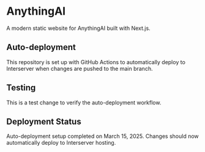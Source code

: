 # AnythingAI

A modern static website for AnythingAI built with Next.js.

## Auto-deployment
This repository is set up with GitHub Actions to automatically deploy to Interserver when changes are pushed to the main branch.

## Testing
This is a test change to verify the auto-deployment workflow.

## Deployment Status
Auto-deployment setup completed on March 15, 2025. Changes should now automatically deploy to Interserver hosting. 